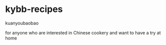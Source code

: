 # kybb-recipes
kuanyoubaobao


for anyone  who are interested in Chinese cookery and  want to have a try at home
